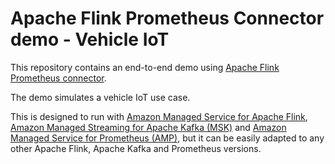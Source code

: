 # Apache Flink Prometheus Connector demo - Vehicle IoT

This repository contains an end-to-end demo using [Apache Flink Prometheus connector](https://github.com/apache/flink-connector-prometheus).

The demo simulates a vehicle IoT use case.

This is designed to run with [Amazon Managed Service for Apache Flink](https://aws.amazon.com/managed-service-apache-flink/),
[Amazon Managed Streaming for Apache Kafka (MSK)](https://aws.amazon.com/msk/) 
and [Amazon Managed Service for Prometheus (AMP)](https://aws.amazon.com/prometheus/), but it can be easily adapted to 
any other Apache Flink, Apache Kafka and Prometheus versions.
